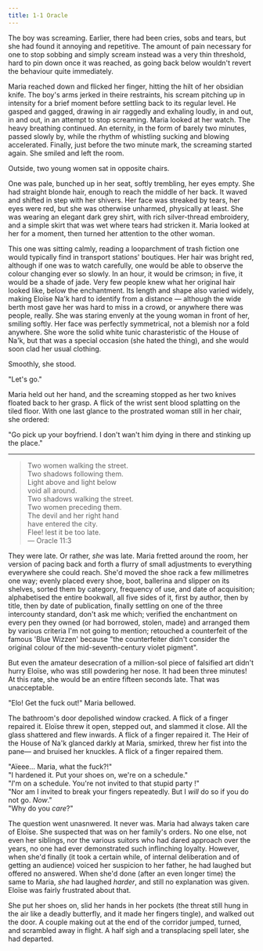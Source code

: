 ```yaml
---
title: 1-1 Oracle
---
```


The boy was screaming. Earlier, there had been cries, sobs and tears, but she had found it annoying and repetitive. The amount of pain necessary for one to stop sobbing and simply scream instead was a very thin threshold, hard to pin down once it was reached, as going back below wouldn't revert the behaviour quite immediately.

Maria reached down and flicked her finger, hitting the hilt of her obsidian knife. The boy's arms jerked in theire restraints, his scream pitching up in intensity for a brief moment before settling back to its regular level. He gasped and gagged, drawing in air raggedly and exhaling loudly, in and out, in and out, in an attempt to stop screaming. Maria looked at her watch. The heavy breathing continued. An eternity, in the form of barely two minutes, passed slowly by, while the rhythm of whistling sucking and blowing accelerated. Finally, just before the two minute mark, the screaming started again. She smiled and left the room.

Outside, two young women sat in opposite chairs.

One was pale, bunched up in her seat, softly trembling, her eyes empty. She had straight blonde hair, enough to reach the middle of her back. It waved and shifted in step with her shivers. Her face was streaked by tears, her eyes were red, but she was otherwise unharmed, physically at least. She was wearing an elegant dark grey shirt, with rich silver-thread embroidery, and a simple skirt that was wet where tears had stricken it. Maria looked at her for a moment, then turned her attention to the other woman.

This one was sitting calmly, reading a looparchment of trash fiction one would typically find in transport stations' boutiques. Her hair was bright red, although if one was to watch carefully, one would be able to observe the colour changing ever so slowly. In an hour, it would be crimson; in five, it would be a shade of jade. Very few people knew what her original hair looked like, below the enchantment. Its length and shape also varied widely, making Eloïse Na'k hard to identify from a distance — although the wide berth most gave her was hard to miss in a crowd, or anywhere there was people, really. She was staring envenly at the young woman in front of her, smiling softly. Her face was perfectly symmetrical, not a blemish nor a fold anywhere. She wore the solid white tunic charasteristic of the House of Na'k, but that was a special occasion (she hated the thing), and she would soon clad her usual clothing.

Smoothly, she stood.

"Let's go."

Maria held out her hand, and the screaming stopped as her two knives floated back to her grasp. A flick of the wrist sent blood splatting on the tiled floor. With one last glance to the prostrated woman still in her chair, she ordered:

"Go pick up your boyfriend. I don't wan't him dying in there and stinking up the place."

***

> Two women walking the street.  
> Two shadows following them.  
> Light above and light below  
> void all around.  
> Two shadows walking the street.  
> Two women preceding them.  
> The devil and her right hand  
> have entered the city.  
> Flee! lest it be too late.  
> — Oracle 11:3

They were late. Or rather, *she* was late. Maria fretted around the room, her version of pacing back and forth a flurry of small adjustments to everything everywhere she could reach. She'd moved the shoe rack a few millimetres one way; evenly placed every shoe, boot, ballerina and slipper on its shelves, sorted them by category, frequency of use, and date of acquisition; alphabetised the entire bookwall, all five sides of it, first by author, then by title, then by date of publication, finally settling on one of the three intercounty standard, don't ask me which; verified the enchantment on every pen they owned (or had borrowed, stolen, made) and arranged them by various criteria I'm not going to mention; retouched a counterfeit of the famous 'Blue Wizzen' because "the counterfeiter didn't consider the original colour of the mid-seventh-century violet pigment".

But even the amateur desecration of a million-sol piece of falsified art didn't hurry Eloïse, who was still powdering her nose. It had been three minutes! At this rate, she would be an entire fifteen seconds late. That was unacceptable.

"Elo! Get the fuck out!" Maria bellowed.

The bathroom's door depolished window cracked. A flick of a finger repaired it. Eloïse threw it open, stepped out, and slammed it close. All the glass shattered and flew inwards. A flick of a finger repaired it. The Heir of the House of Na'k glanced darkly at Maria, smirked, threw her fist into the pane— and bruised her knuckles. A flick of a finger repaired them.

"Aïeee… Maria, what the fuck?!"  
"I hardened it. Put your shoes on, we're on a schedule."  
"*I*'m on a schedule. You're not invited to that stupid party !"  
"Nor am I invited to break your fingers repeatedly. But I *will* do so if you do not go. *Now*."  
"Why do you *care*?"

The question went unasnwered. It never was. Maria had always taken care of Eloïse. She suspected that was on her family's orders. No one else, not even her siblings, nor the various suitors who had dared approach over the years, no one had ever demonstrated such inflinching loyalty. However, when she'd finally (it took a certain while, of internal deliberation and of getting an audience) voiced her suspicion to her father, he had laughed but offered no answered. When she'd done (after an even longer time) the same to Maria, *she* had laughed *harder*, and still no explanation was given. Eloïse was fairly frustrated about that.

She put her shoes on, slid her hands in her pockets (the threat still hung in the air like a deadly butterfly, and it made her fingers tingle), and walked out the door. A couple making out at the end of the corridor jumped, turned, and scrambled away in flight. A half sigh and a transplacing spell later, she had departed.
